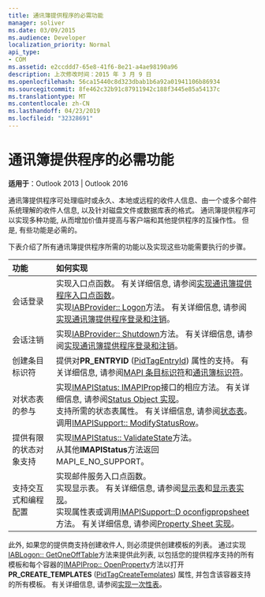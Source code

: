 ```yaml
---
title: 通讯簿提供程序的必需功能
manager: soliver
ms.date: 03/09/2015
ms.audience: Developer
localization_priority: Normal
api_type:
- COM
ms.assetid: e2ccddd7-65e8-41f6-8e21-a4ae98190a96
description: 上次修改时间：2015 年 3 月 9 日
ms.openlocfilehash: 56ca15440c8d323dbab1b6a92a01941106b86934
ms.sourcegitcommit: 8fe462c32b91c87911942c188f3445e85a54137c
ms.translationtype: MT
ms.contentlocale: zh-CN
ms.lasthandoff: 04/23/2019
ms.locfileid: "32328691"
---
```

# <a name="required-features-for-address-book-providers"></a>通讯簿提供程序的必需功能

  
  
**适用于**：Outlook 2013 | Outlook 2016 
  
通讯簿提供程序可处理临时或永久、本地或远程的收件人信息、由一个或多个邮件系统理解的收件人信息, 以及针对磁盘文件或数据库表的格式。 通讯簿提供程序可以实现多种功能, 从而增加价值并提高与客户端和其他提供程序的互操作性。 但是, 有些功能是必需的。
  
下表介绍了所有通讯簿提供程序所需的功能以及实现这些功能需要执行的步骤。
  
|**功能**|**如何实现**|
|:-----|:-----|
|会话登录  <br/> | 实现入口点函数。 有关详细信息, 请参阅[实现通讯簿提供程序入口点函数](implementing-an-address-book-provider-entry-point-function.md)。  <br/>  实现[IABProvider:: Logon](iabprovider-logon.md)方法。 有关详细信息, 请参阅[实现通讯簿提供程序登录和注销](implementing-address-book-provider-logon-and-logoff.md)。  <br/> |
|会话注销  <br/> |实现[IABProvider:: Shutdown](iabprovider-shutdown.md)方法。 有关详细信息, 请参阅[实现通讯簿提供程序登录和注销](implementing-address-book-provider-logon-and-logoff.md)。  <br/> |
|创建条目标识符  <br/> |提供对**PR_ENTRYID** ([PidTagEntryId](pidtagentryid-canonical-property.md)) 属性的支持。 有关详细信息, 请参阅[MAPI 条目标识符](mapi-entry-identifiers.md)和[通讯簿标识符](address-book-identifiers.md)。  <br/> |
|对状态表的参与  <br/> | 实现[IMAPIStatus: IMAPIProp](imapistatusimapiprop.md)接口的相应方法。 有关详细信息, 请参阅[Status Object 实现](status-object-implementation.md)。  <br/>  支持所需的状态表属性。 有关详细信息, 请参阅[状态表](status-tables.md)。  <br/>  调用[IMAPISupport:: ModifyStatusRow](imapisupport-modifystatusrow.md)。  <br/> |
|提供有限的状态对象支持  <br/> | 实现[IMAPIStatus:: ValidateState](imapistatus-validatestate.md)方法。  <br/>  从其他**IMAPIStatus**方法返回 MAPI_E_NO_SUPPORT。  <br/> |
|支持交互式和编程配置  <br/> | 实现邮件服务入口点函数。  <br/>  实现显示表。 有关详细信息, 请参阅[显示表](display-tables.md)和[显示表实现](display-table-implementation.md)。  <br/>  实现属性表或调用[IMAPISupport::D oconfigpropsheet](imapisupport-doconfigpropsheet.md)方法。 有关详细信息, 请参阅[Property Sheet 实现](property-sheet-implementation.md)。  <br/> |
   
此外, 如果您的提供商支持创建收件人, 则必须提供创建模板的列表。 通过实现[IABLogon:: GetOneOffTable](iablogon-getoneofftable.md)方法来提供此列表, 以包括您的提供程序支持的所有模板和每个容器的[IMAPIProp:: OpenProperty](imapiprop-openproperty.md)方法以打开**PR_CREATE_TEMPLATES** ([PidTagCreateTemplates](pidtagcreatetemplates-canonical-property.md)) 属性, 并包含该容器支持的所有模板。 有关详细信息, 请参阅[实现一次性表](implementing-one-off-tables.md)。
  

